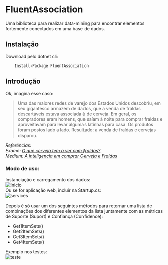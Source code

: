 # FluentAssociation
Uma biblioteca para realizar data-mining para encontrar elementos fortemente conectados em uma base de dados.

## Instalação
Download pelo dotnet cli:  

```   
    Install-Package FluentAssociation  
```

## Introdução
Ok, imagina esse caso:
> Uma das maiores redes de varejo dos Estados Unidos descobriu, em seu gigantesco armazém de dados, que a venda de fraldas descartáveis estava associada à de cerveja. Em geral, os compradores eram homens, que saíam à noite para comprar fraldas e aproveitavam para levar algumas latinhas para casa. Os produtos foram postos lado a lado. Resultado: a venda de fraldas e cervejas disparou.

*Referências:*  
*Exame: [O que cerveja tem a ver com fraldas?](https://exame.abril.com.br/revista-exame/o-que-cerveja-tem-a-ver-com-fraldas-m0053931/)*  
*Medium: [A inteligencia em comprar Cerveja e Fraldas](https://medium.com/@wonderwanny/a-inteligencia-em-comprar-cerveja-e-fraldas-a617899556)*

### Modo de uso:

Instanciação e carregamento dos dados:  
![Inicio](https://user-images.githubusercontent.com/30809620/68982274-16399880-07e5-11ea-84ab-f3cf84707817.PNG)  
Ou se for aplicação web, incluir na Startup.cs:  
![services](https://user-images.githubusercontent.com/30809620/68983591-754ddc00-07ea-11ea-8fb8-a4415ba6731f.PNG)  

Depois é só usar um dos seguintes métodos para retornar uma lista de combinações dos diferentes elementos da lista juntamente com as métricas de Suporte (Suport) e Confiança (Confidence):

* Get1ItemSets()  
* Get2ItemSets()  
* Get3ItemSets()  
* Get4ItemSets()



Exemplo nos testes:  
![teste](https://user-images.githubusercontent.com/30809620/68982733-f2775200-07e6-11ea-9b64-8fc5417e3fab.PNG)
